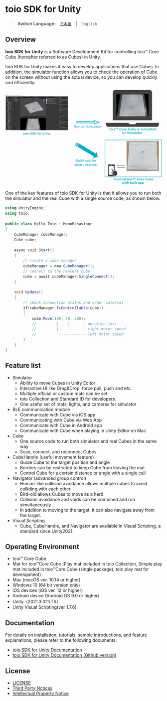 # toio SDK for Unity

> **Switch Language:**　[`日本語`](README.md)　|　`English`

## Overview

**toio SDK for Unity** is a Software Development Kit for controlling toio™ Core Cube (hereafter referred to as Cubes) in Unity.

toio SDK for Unity makes it easy to develop applications that use Cubes. In addition, the simulator function allows you to check the operation of Cube on the screen without using the actual device, so you can develop quickly and efficiently.


<p align="center">
<img src="./docs_EN/res/main/overview.gif" width=720>
</p>

One of the key features of toio SDK for Unity is that it allows you to run both the simulator and the real Cube with a single source code, as shown below.

```csharp
using UnityEngine;
using toio;

public class Hello_Toio : MonoBehaviour
{
    CubeManager cubeManager;
    Cube cube;

    async void Start()
    {
        // create a cube manager
        cubeManager = new CubeManager();
        // connect to the nearest cube
        cube = await cubeManager.SingleConnect();
    }

    void Update()
    {
        // check connection status and order interval
        if(cubeManager.IsControllable(cube))
        {
            cube.Move(100, 70, 200);
            //         |    |   `--- duration [ms]
            //         |    `------- right motor speed
            //         `------------ left motor speed
        }
    }
}
```


## Feature list

- Simulator
  - Ability to move Cubes in Unity Editor
  - Interactive UI like Drag&Drop, force pull, push and etc.
  - Multiple official or custom mats can be set
  - toio Collection and Standard ID for developers.
  - One useful set of mats, lights, and cameras for simulator
- BLE communication module
  - Communicate with Cube via iOS app
  - Communicating with Cube via Web App
  - Communicate with Cube in Android app
  - Communicate with Cube when playing in Unity Editor on Mac
- Cube
  - One source code to run both simulator and real Cubes in the same way
  - Scan, connect, and reconnect Cubes
- CubeHandle (useful movement feature)
  - Guide Cube to the target position and angle
  - Borders can be restricted to keep Cube from leaving the mat
  - Control Cube for a certain distance or angle with a single call
- Navigator (advanced group control)
  - Human-like collision avoidance allows multiple cubes to avoid colliding with each other
  - Bird-oid allows Cubes to move as a herd
  - Collision avoidance and voids can be combined and run simultaneously
  - In addition to moving to the target, it can also navigate away from the target.
- Visual Scripting
  - Cube, CubeHandle, and Navigator are available in Visual Scripting, a standard since Unity2021.

## Operating Environment

- toio™ Core Cube
- Mat for toio™Core Cube (Play mat included in toio Collection, Simple play mat included in toio™Core Cube (single package), toio play mat for development)
- Mac (macOS ver. 10.14 or higher)
- Windows 10 (64 bit version only)
- iOS devices (iOS ver. 12 or higher)
- Android device (Android OS 9.0 or higher)
- Unity（2021.3.0f1LTS）
- Unity Visual Scripting(ver 1.7.6)


## Documentation

For details on installation, tutorials, sample introductions, and feature explanations, please refer to the following documents.

- [toio SDK for Unity Documentation](https://morikatron.github.io/toio-sdk-for-unity/docs_EN/)
- [toio SDK for Unity Documentation (Github version)](https://github.com/morikatron/toio-sdk-for-unity/blob/main/docs_EN/README.md)

## License

- [LICENSE](https://github.com/morikatron/toio-sdk-for-unity/blob/main/LICENSE)
- [Third Party Notices](Third-Party-Notices.md)
- [Intellectual Property Notice](Trademark-Notices_EN.md)
